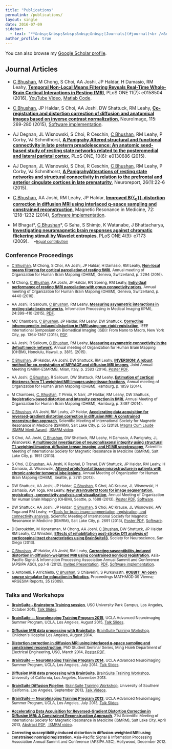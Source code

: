 ```yaml
---
title: "Publications"
permalink: /publications/
layout: single
date: 2016-07-09
sidebar:
  - text: "**&nbsp;&nbsp;&nbsp;&nbsp;&nbsp;[Journals](#journal)<br />&nbsp;&nbsp;&nbsp;&nbsp;&nbsp;[Conferences](#conference)<br />&nbsp;&nbsp;&nbsp;&nbsp;&nbsp;[Talks](#talks)**"
author_profile: true
---
```


You can also browse my [<i class="ai ai-google-scholar ai-lg" aria-hidden="true"></i>Google Scholar profile](https://scholar.google.com/citations?user=wEBztaQAAAAJ&hl=en).

## Journal Articles<a name="journal"></a>

* <u>C Bhushan</u>, M Chong, S Choi, AA Joshi, JP Haldar, H Damasio, RM Leahy, **[Temporal Non-Local Means Filtering Reveals Real-Time Whole-Brain Cortical Interactions in Resting fMRI](http://dx.doi.org/10.1371/journal.pone.0158504)**, PLoS ONE 11(7): e0158504 (2016), [<i class="fa fa-external-link-square" aria-hidden="true"></i> YouTube Video](https://youtu.be/yC_mjRgYryE), [<i class="fa fa-external-link-square" aria-hidden="true"></i> Matlab Code](http://neuroimage.usc.edu/neuro/tNLM).

* <u>C Bhushan</u>, JP Haldar, S Choi, AA Joshi, DW Shattuck, RM Leahy, **[Co-registration and distortion correction of diffusion and anatomical images based on inverse contrast normalization](http://dx.doi.org/10.1016/j.neuroimage.2015.03.050)**, NeuroImage, 115: 269-280 (2015), [<i class="fa fa-external-link-square" aria-hidden="true"></i> Software implementation](http://brainsuite.org/processing/diffusion/).

* AJ Degnan, JL Wisnowski, S Choi, R Ceschin, <u>C Bhushan</u>, RM Leahy, P Corby, VJ Schmithorst, **[A Panigrahy Altered structural and functional connectivity in late preterm preadolescence: An anatomic seed-based study of resting state networks related to the posteromedial and lateral parietal cortex](http://doi.org/10.1371/journal.pone.0130686)**, PLoS ONE, 10(6): e0130686 (2015).

* AJ Degnan, JL Wisnowski, S Choi, R Ceschin, <u>C Bhushan</u>, RM Leahy, P Corby, VJ Schmithorst, **[A PanigrahyAlterations of resting state networks and structural connectivity in relation to the prefrontal and anterior cingulate cortices in late prematurity](http://dx.doi.org/10.1097/WNR.0000000000000296)**, Neuroreport, 26(1):22-6 (2015).

* <u>C Bhushan</u>, AA Joshi, RM Leahy, JP Haldar, **[Improved B{{<sub>0</sub>}}-distortion correction in diffusion MRI using interlaced q-space sampling and constrained reconstruction](http://dx.doi.org/10.1002/mrm.25026)**, Magnetic Resonance in Medicine, 72: 1218-1232 (2014), [<i class="fa fa-external-link-square" aria-hidden="true"></i> Software implementation](http://neuroimage.usc.edu/neuro/Resources/IPED).

* M Bhagat\*, <u>C Bhushan</u>\*, G Saha, S Shimjo, K Watanabe, J Bhattacharya, **[Investigating neuromagnetic brain responses against chromatic flickering stimuli by Wavelet entropies](http://dx.doi.org/10.1371/journal.pone.0007173)**, PLoS ONE 4(9): e7173 (2009).&nbsp;&nbsp;&nbsp;&nbsp;<small>\*[Equal contribution](http://www.plosone.org/article/Authors/info:doi/10.1371/journal.pone.0007173)


## Conference Proceedings<a name="conference"></a>

* <u>C Bhushan</u>, M Chong, S Choi, AA Joshi, JP Haldar, H Damasio, RM Leahy, **[Non-local means filtering for cortical parcellation of resting fMRI](#)**, Annual meeting of Organization for Human Brain Mapping (OHBM), Geneva, Switzerland, p. 2294 (2016).

* M Chong, <u>C Bhushan</u>, AA Joshi, JP Haldar, RN Spreng, RM Leahy, **[Individual performance of resting fMRI parcellation with group connectivity priors](#)**, Annual meeting of Organization for Human Brain Mapping (OHBM), Geneva, Switzerland, p. 4440 (2016).

* AA Joshi, R Salloum, <u>C Bhushan</u>, RM Leahy, **[Measuring asymmetric interactions in resting state brain networks](http://dx.doi.org/10.1007/978-3-319-19992-4_31)**, Information Processing in Medical Imaging (IPMI), 24:399-410 (2015), [<i class="fa fa-file-pdf-o" aria-hidden="true"></i> PDF](http://neuroimage.usc.edu/~chitresh/papers/joshi_2015_necessity_IPMI.pdf).

* MC Chambers, <u>C Bhushan</u>, JP Haldar, RM Leahy, DW Shattuck, **[Correcting inhomogeneity-induced distortion in fMRI using non-rigid registration](http://dx.doi.org/10.1109/ISBI.2015.7164129)**, IEEE International Symposium on Biomedical Imaging (ISBI): From Nano to Macro, New York City, pp. 1364-1367 (2015), [<i class="fa fa-file-pdf-o" aria-hidden="true"></i> PDF](http://neuroimage.usc.edu/~chitresh/papers/chambers_2015_ISBI_distortion_fMRI.pdf).

* AA Joshi, R Salloum, <u>C Bhushan</u>, RM Leahy, **[Measuring asymmetric connectivity in the default mode network](http://neuroimage.usc.edu/~chitresh/papers/joshi_2015_necessity_OHBM.pdf)**, Annual meeting of Organization for Human Brain Mapping (OHBM), Honolulu, Hawaii, p. 3815, (2015).

* <u>C Bhushan</u>, JP Haldar, AA Joshi, DW Shattuck, RM Leahy, **[INVERSION: A robust method for co-registration of MPRAGE and diffusion MRI images](http://neuroimage.usc.edu/~chitresh/papers/bhushan_2014_INVERSION_ISMRM.pdf)**, Joint Annual Meeting ISMRM-ESMRMB, Milan, Italy, p. 2583 (2014), [<i class="fa fa-file-pdf-o" aria-hidden="true"></i> Poster PDF](http://neuroimage.usc.edu/~chitresh/papers/bhushan_2014_INVERSION_ISMRM_poster.pdf).

* AA Joshi, <u>C Bhushan</u>, R Salloum, DW Shattuck, RM Leahy, **[Estimation of cortical thickness from T1-weighted MRI images using tissue fractions](http://neuroimage.usc.edu/~chitresh/papers/joshi_2014_cortical_thickness_tissue_fraction.pdf)**, Annual meeting of Organization for Human Brain Mapping (OHBM), Hamburg, p. 1859 (2014).

* M Chambers, <u>C. Bhushan</u>, T Pirnia, K Narr, JP Haldar, RM Leahy, DW Shattuck, **[Registration-based distortion and intensity correction in fMRI](http://neuroimage.usc.edu/~chitresh/papers/chambers_2014_OHBM_distortion_fmri.pdf)**, Annual Meeting of Organization for Human Brain Mapping (OHBM), Hamburg, p. 3497 (2014).

* <u>C Bhushan</u>, AA Joshi, RM Leahy, JP Haldar, **[Accelerating data acquisition for reversed-gradient distortion correction in diffusion MRI: A constrained reconstruction approach](http://neuroimage.usc.edu/~chitresh/papers/ismrm_2013_EPI_distortion_correction.pdf)**, Scientific Meeting of International Society for Magnetic Resonance in Medicine (ISMRM), Salt Lake City, p. 55 (2013). [<i class="fa fa-file-pdf-o" aria-hidden="true"></i> <u>Magna Cum Laude ISMRM Merit Award</u>](http://neuroimage.usc.edu/~chitresh/papers/ISMRM13_award_chitresh.pdf), [<i class="fa fa-play-circle" aria-hidden="true"></i>&nbsp;ISMRM video](http://cds.ismrm.org/protected/13MPresentations/0055/).

* S Choi, AA Joshi, <u>C Bhushan</u>, DW Shattuck, RM Leahy, H Damasio, A Panigrahy, JL Wisnowski, **[A multimodal investigation of neuronal/axonal integrity using structural T1-weighted imaging, diffusion tensor imaging, and H1 MR spectroscopy](http://neuroimage.usc.edu/~chitresh/papers/ismrm_2013_multimodalanalysis.pdf)**, Scientific Meeting of International Society for Magnetic Resonance in Medicine (ISMRM), Salt Lake City, p. 1951 (2013).

* S Choi, <u>C Bhushan</u>, AA Joshi, K Raphel, D Tranel, DW Shattuck, JP Haldar, RM Leahy, H Damasio, JL Wisnowski, **[Altered orbitofrontal tissue microstructure in patients with chronic anterior temporal lobe lesions](http://neuroimage.usc.edu/~chitresh/papers/choi_2013_altered_orbitofrontal_DTI_OHBM_poster.pdf)**, Annual Meeting of Organization for Human Brain Mapping (OHBM), Seattle, p. 3781 (2013).

* DW Shattuck, AA Joshi, JP Haldar, <u>C Bhushan</u>, S Choi, AC Krause, JL Wisnowski, H Damasio, AW Toga, RM Leahy, **[New BrainSuite13 tools for image segmentation, registration , connectivity analysis and visualization](http://neuroimage.usc.edu/~chitresh/papers/shattuck_2013_OHBM_brainsuite.pdf)**, Annual Meeting of Organization for Human Brain Mapping (OHBM), Seattle, p. 1688 (2013), [<i class="fa fa-file-pdf-o" aria-hidden="true"></i> Poster PDF](http://neuroimage.usc.edu/~chitresh/papers/shattuck_2013_OHBM_brainsuite_poster.pdf), [<i class="fa fa-external-link-square" aria-hidden="true"></i> Software](http://brainsuite.org/).

* DW Shattuck, AA Joshi, JP Haldar, <u>C Bhushan</u>, S Choi, AC Krause, JL Wisnowski, AW Toga and RM Leahy, **[Tools for brain image segmentation, registration, and connectivity analysis](http://neuroimage.usc.edu/~chitresh/papers/shattuck_2013_BrainSuite_ISMRM.pdf), Scientific Meeting of International Society for Magnetic Resonance in Medicine (ISMRM), Salt Lake City, p. 2691 (2013), [<i class="fa fa-file-pdf-o" aria-hidden="true"></i> Poster PDF](http://neuroimage.usc.edu/~chitresh/papers/shattuck_2013_BrainSuite_ISMRM_poster.pdf), [<i class="fa fa-external-link-square" aria-hidden="true"></i> Software](http://brainsuite.org/).

* D Beroukhim, M Konersman, M Chong, AA Joshi, <u>C Bhushan</u>, DW Shattuck, JP Haldar RM Leahy, CJ Winstein, **[Effects of rehabilitation post-stroke: DTI analysis of corticospinal tract characteristics using BrainSuite13](http://www.abstractsonline.com/Plan/ViewAbstract.aspx?sKey=61b86cd8-9e90-43dd-8c37-c82247da8e6a&cKey=a8331f8d-79df-463a-b742-b6b7332daaa3)**, Society for Neuroscience, San Diego (2013).

* <u>C Bhushan</u>, JP Haldar, AA Joshi, RM Leahy, **[Correcting susceptibility-induced distortion in diffusion-weighted MRI using constrained nonrigid registration](http://ieeexplore.ieee.org/xpls/abs_all.jsp?arnumber=6412009)**, Asia-Pacific Signal & Information Processing Association Annual Summit and Conference (APSIPA ASC), pp.1-9 (2012), <u>Invited Presentation</u>, [<i class="fa fa-file-pdf-o" aria-hidden="true"></i> PDF](http://neuroimage.usc.edu/~chitresh/papers/apsipa_2012.pdf), [<i class="fa fa-external-link-square" aria-hidden="true"></i> Software implementation](http://brainsuite.org/processing/diffusion/).

* G Antonelli, F Arrichiello, <u>C Bhushan</u>, S Chiaverini, S Purkayasth, **[ROBBIT: An open source simulator for education in Robotics](http://neuroimage.usc.edu/~chitresh/papers/ROBBIT_MATHMOD_09.pdf)**, Proceedings MATHMOD 09 Vienna; ARGESIM Reports, 35 (2009).


## Talks and Workshops<a name="talks"></a>

* **[BrainSuite - Brainstorm Training session](http://brainsuite.org/uscworkshop2015/)**, USC University Park Campus, Los Angeles, October 2015, [<i class="fa fa-file-pdf-o" aria-hidden="true"></i> Talk Slides](http://brainsuite.org/wp-content/uploads/2015/10/Part3a_Bhushan_Processing_diffusion_data.pdf).

* **[BrainSuite -- NeuroImaging Training Program 2015](http://brainsuite.org/nitp2015/)**, UCLA Advanced Neuroimaging Summer Program, UCLA, Los Angeles, August 2015, [<i class="fa fa-file-pdf-o" aria-hidden="true"></i> Talk Slides](http://brainsuite.org/wp-content/uploads/2015/08/shattuck_brainsuite_NITP2015.pdf).

* **[Diffusion MRI data processing with BrainSuite](http://brainsuite.org/wp-content/uploads/2014/08/bhushan_BDP_CHLA2014.pdf)**, [BrainSuite Training Workshop](http://brainsuite.org/chla2014/), Children's Hospital Los Angeles, August 2014.

* **[Distortion correction in diffusion MRI using interlaced q-space sampling and constrained reconstruction](http://vimeo.com/90048034)**, PhD Student Seminar Series, Ming Hsieh Department of Electrical Engineering, USC, March 2014, [<i class="fa fa-file-pdf-o" aria-hidden="true"></i> Poster PDF](http://neuroimage.usc.edu/~chitresh/papers/bhushan_2013_MHI_poster.pdf).

* **[BrainSuite -- NeuroImaging Training Program 2014](http://brainsuite.org/nitp2014/)**, UCLA Advanced Neuroimaging Summer Program, UCLA, Los Angeles, July 2014, [<i class="fa fa-file-pdf-o" aria-hidden="true"></i> Talk Slides](http://brainsuite.org/wp-content/uploads/2014/07/BDP_NITP_2014.pdf).

* **[Diffusion MRI data processing with BrainSuite](http://brainsuite.org/wp-content/uploads/2013/11/BDP_UCLA_workshop.pdf)**, [BrainSuite Training Workshop](http://brainsuite.org/uclaworkshop2013/), University of California, Los Angeles, November 2013.	

* **[BrainSuite Diffusion Pipeline](http://brainsuite.org/data/training-092813/BDP_cbhushan.pdf)**, [BrainSuite Training Workshop](http://brainsuite.org/uscworkshop2013/), University of Southern California, Los Angeles, September 2013, [<i class="fa fa-play-circle" aria-hidden="true"></i> Talk Videos](http://brainsuite.org/uscworkshop2013/bdp/).

* **[BrainSuite -- NeuroImaging Training Program 2013](http://brainsuite.org/nitp2013/)**, UCLA Advanced Neuroimaging Summer Program, UCLA, Los Angeles, July 2013, [<i class="fa fa-file-pdf-o" aria-hidden="true"></i> Talk Slides](http://brainsuite.org/data/NITP2013/shattuck_NITP2013_BrainSuite.pdf).

* **[Accelerating Data Acquisition for Reversed-Gradient Distortion Correction in Diffusion MRI: A Constrained Reconstruction Approach](http://cds.ismrm.org/protected/13MPresentations/0055/)**, 21st Scientific Meeting of International Society for Magnetic Resonance in Medicine (ISMRM), Salt Lake City, April 2013, [<i class="fa fa-file-pdf-o" aria-hidden="true"></i> Abstract PDF](http://neuroimage.usc.edu/~chitresh/papers/ismrm_2013_EPI_distortion_correction.pdf), [<i class="fa fa-play-circle" aria-hidden="true"></i>&nbsp;ISMRM video](http://cds.ismrm.org/protected/13MPresentations/0055/).

* **Correcting susceptibility-induced distortion in diffusion-weighted MRI using constrained nonrigid registration**, Asia-Pacific Signal & Information Processing Association Annual Summit and Conference (APSIPA ASC), Hollywood, December 2012.

